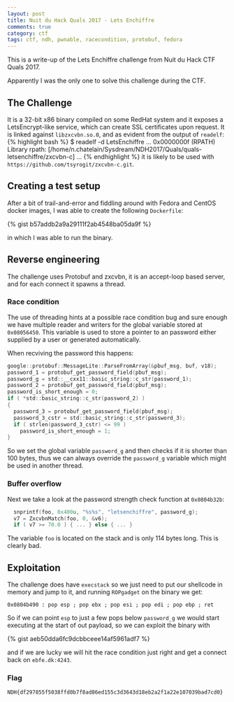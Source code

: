 ```yaml
---
layout: post
title: Nuit du Hack Quals 2017 - Lets Enchiffre
comments: true
category: ctf
tags: ctf, ndh, pwnable, racecondition, protobuf, fedora
---
```


This is a write-up of the Lets Enchiffre challenge from Nuit du Hack CTF Quals 2017.

Apparently I was the only one to solve this challenge during the CTF.


## The Challenge

It is a 32-bit x86 binary compiled on some RedHat system and it exposes a LetsEncrypt-like service,
which can create SSL certificates upon request. It is linked against `libzxcvbn.so.0`, and as evident
from the output of `readelf`:
{% highlight bash %}
$ readelf -d LetsEnchiffre
...
 0x0000000f (RPATH)                      Library rpath: [/home/n.chatelain/Sysdream/NDH2017/Quals/quals-letsenchiffre/zxcvbn-c]
...
{% endhighlight %}
it is likely to be used with `https://github.com/tsyrogit/zxcvbn-c.git`.


## Creating a test setup

After a bit of trail-and-error and fiddling around with Fedora and CentOS docker images,
I was able to create the following `Dockerfile`:

{% gist b57addb2a9a29111f2ab4548ba05da9f %}

in which I was able to run the binary.


## Reverse engineering

The challenge uses Protobuf and zxcvbn, it is an accept-loop based server, and for each connect it spawns a thread.

### Race condition

The use of threading hints at a possible race condition bug and sure enough we have multiple reader and writers for the global variable stored at `0x08056450`.
This variable is used to store a pointer to an password either supplied by a user or generated automatically.

When recviving the password this happens:

```c
google::protobuf::MessageLite::ParseFromArray(&pbuf_msg, buf, v18);
password_1 = protobuf_get_password_field(pbuf_msg);
password_g = std::__cxx11::basic_string::c_str(password_1);
password_2 = protobuf_get_password_field(pbuf_msg);
password_is_short_enough = 0;
if ( *std::basic_string::c_str(password_2) )
{
  password_3 = protobuf_get_password_field(pbuf_msg);
  password_3_cstr = std::basic_string::c_str(password_3);
  if ( strlen(password_3_cstr) <= 99 )
    password_is_short_enough = 1;
}
```

So we set the global variable `password_g` and then checks if it is shorter than 100 bytes,
thus we can always override the `password_g` variable which might be used in another thread.

### Buffer overflow

Next we take a look at the password strength check function at `0x0804b32b`:

```c
  snprintf(foo, 0x400u, "%s%s", "letsenchiffre", password_g);
  v7 = ZxcvbnMatch(foo, 0, &v6);
  if ( v7 >= 70.0 ) { ... } else { ... }
```

The variable `foo` is located on the stack and is only 114 bytes long. This is clearly bad.

## Exploitation

The challenge does have `execstack` so we just need to put our shellcode in memory and jump to it, and running `ROPgadget` on the binary we get:

```text
0x0804b490 : pop esp ; pop ebx ; pop esi ; pop edi ; pop ebp ; ret

```

So if we can point `esp` to just a few pops below `password_g` we would start executing at the start of out payload, so we can exploit the binary with

{% gist aeb50dda6fc9dcbbceee14af5961adf7 %}

and if we are lucky we will hit the race condition just right and get a connect back on `ebfe.dk:4243`.

### Flag
`NDH{df297855f5038ffd0b7f8ad86ed155c3d3643d18eb2a2f1a22e107039bad7cd0}`

